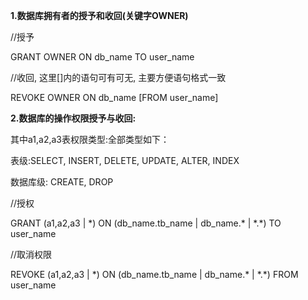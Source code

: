 **1.数据库拥有者的授予和收回(关键字OWNER)**

//授予

GRANT 	OWNER	 ON	 db_name 	TO	 user_name

//收回, 这里[]内的语句可有可无, 主要方便语句格式一致

REVOKE	OWNER 	ON	db_name	[FROM	user_name]



**2.数据库的操作权限授予与收回:**



其中a1,a2,a3表权限类型:全部类型如下： 

表级:SELECT, INSERT, DELETE, UPDATE, ALTER, INDEX 

数据库级: CREATE, DROP



//授权

GRANT	 (a1,a2,a3 | \*) 	 ON	 (db_name.tb_name | db_name.\* | \*.\*)   TO user_name

//取消权限

REVOKE        (a1,a2,a3 | \*)        ON         (db_name.tb_name | db_name.\* | \*.\*)   FROM user_name